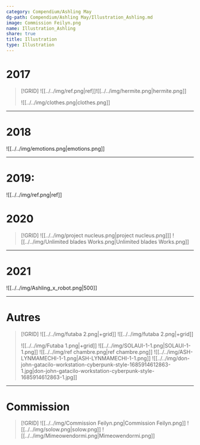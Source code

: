 ```yaml
---
category: Compendium/Ashling May
dg-path: Compendium/Ashling May/Illustration_Ashling.md
image: Commission Feilyn.png
name: Illustration_Ashling
share: true
title: Illustration
type: Illustration
---
```



# 2017

>[!GRID]
>![[../../img/ref.png|ref]]![[../../img/hermite.png|hermite.png]]
>
>![[../../img/clothes.png|clothes.png]]

---
# 2018
![[../../img/emotions.png|emotions.png]]

---
# 2019:
![[../../img/ref.png|ref]]

# 2020
>[!GRID]
> ![[../../img/project nucleus.png|project nucleus.png]]] ![[../../img/Unlimited blades Works.png|Unlimited blades Works.png]]

---
# 2021
![[../../img/Ashling_x_robot.png|500]]

---
# Autres
> [!GRID]
> ![[../../img/futaba 2.png|+grid]] ![[../../img/futaba 2.png|+grid]]
>
> ![[../../img/Futaba 1.png|+grid]] ![[../../img/SOLAUI-1-1.png|SOLAUI-1-1.png]] ![[../../img/ref chambre.png|ref chambre.png]] 
> ![[../../img/ASH-LYNMAMECHI-1-1.png|ASH-LYNMAMECHI-1-1.png]] ![[../../img/don-john-gatacilo-workstation-cyberpunk-style-1685914612863-1.jpg|don-john-gatacilo-workstation-cyberpunk-style-1685914612863-1.jpg]]


---

# Commission

> [!GRID]
> ![[../../img/Commission Feilyn.png|Commission Feilyn.png]] ![[../../img/solow.png|solow.png]] ![[../../img/Mimeowendormi.png|Mimeowendormi.png]]

